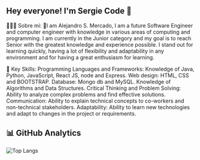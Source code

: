 ## Hey everyone! I'm Sergie Code 👋


👨🏼‍💻  Sobre mi:
🔸I am Alejandro S. Mercado, I am a future Software Engineer and computer engineer with knowledge in various areas of computing and programming.
  I am currently in the Junior category and my goal is to reach Senior with the greatest knowledge and experience possible. 
  I stand out for learning quickly, having a lot of flexibility and adaptability in any environment and for having a great enthusiasm for learning.

💪 Key Skills:
    Programming Languages ​​and Frameworks: Knowledge of Java, Python, JavaScript, React JS, node and Express.
    Web design: HTML, CSS and BOOTSTRAP.
    Database: Mongo db and MySQL.
    Knowledge of Algorithms and Data Structures.
    Critical Thinking and Problem Solving: Ability to analyze complex problems and find effective solutions.
    Communication: Ability to explain technical concepts to co-workers and non-technical stakeholders.
    Adaptability: Ability to learn new technologies and adapt to changes in the project or requirements.

## 📊 GitHub Analytics
<!-- Aquí podrías agregar imágenes o links a servicios como GitHub Stats -->
![Top Langs](https://github-readme-stats.vercel.app/api/top-langs/?username=alejandro-samuel-mercado&layout=compact&langs_count=8&theme=radical)


